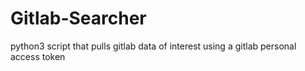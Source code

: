# Gitlab-Searcher
python3 script that pulls gitlab data of interest using a gitlab personal access token
